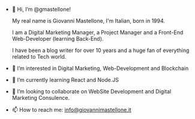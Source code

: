 - 👋 Hi, I’m @gmastellone!

  My real name is Giovanni Mastellone, I'm Italian, born in 1994.

  I am a Digital Marketing Manager, a Project Manager and a Front-End Web-Developer (learning Back-End).

  I have been a blog writer for over 10 years and a huge fan of everything related to Tech world.
- 👀 I’m interested in Digital Marketing, Web-Development and Blockchain
- 🌱 I’m currently learning React and Node.JS 
- 💞️ I’m looking to collaborate on WebSite Development and Digital Marketing Consulence.
- 📫 How to reach me: info@giovannimastellone.it

<!---
gmastellone/gmastellone is a ✨ special ✨ repository because its `README.md` (this file) appears on your GitHub profile.
You can click the Preview link to take a look at your changes.
--->
